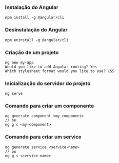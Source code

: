  ### Instalação do Angular

```node
npm install -g @angular/cli
```

### Desinstalação do Angular

```node
npm uninstall -g @angular/cli
```

### Criação de um projeto

```node
ng new my-app
Would you like to add Angular routing? Yes
Which stylesheet format would you like to use? CSS
```

### Inicialização do servidor do projeto

```node
ng serve
```

### Comando para criar um componente

```node
ng generate component <my-component>
// ou
ng g c <my-component>
```

### Comando para criar um service

```node
ng generate service <service-name>
// ou
ng g s <service-name>
```

